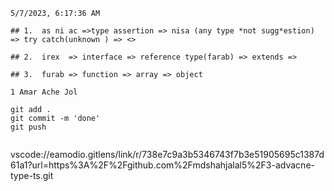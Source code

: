 ```
5/7/2023, 6:17:36 AM

## 1.  as ni ac =>type assertion => nisa (any type *not sugg*estion) => try catch(unknown ) => <>

## 2.  irex  => interface => reference type(farab) => extends =>

## 3.  furab => function => array => object

1 Amar Ache Jol 

git add .
git commit -m 'done'
git push


```
vscode://eamodio.gitlens/link/r/738e7c9a3b5346743f7b3e51905695c1387d61a1?url=https%3A%2F%2Fgithub.com%2Fmdshahjalal5%2F3-advacne-type-ts.git